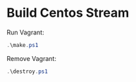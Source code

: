# Build Centos Stream

Run Vagrant:

```powershell
.\make.ps1
```

Remove Vagrant:

```powershell
.\destroy.ps1
```
